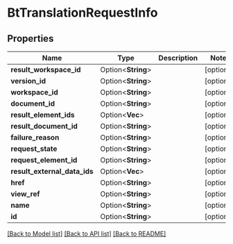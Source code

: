 # BtTranslationRequestInfo

## Properties

Name | Type | Description | Notes
------------ | ------------- | ------------- | -------------
**result_workspace_id** | Option<**String**> |  | [optional]
**version_id** | Option<**String**> |  | [optional]
**workspace_id** | Option<**String**> |  | [optional]
**document_id** | Option<**String**> |  | [optional]
**result_element_ids** | Option<**Vec<String>**> |  | [optional]
**result_document_id** | Option<**String**> |  | [optional]
**failure_reason** | Option<**String**> |  | [optional]
**request_state** | Option<**String**> |  | [optional]
**request_element_id** | Option<**String**> |  | [optional]
**result_external_data_ids** | Option<**Vec<String>**> |  | [optional]
**href** | Option<**String**> |  | [optional]
**view_ref** | Option<**String**> |  | [optional]
**name** | Option<**String**> |  | [optional]
**id** | Option<**String**> |  | [optional]

[[Back to Model list]](../README.md#documentation-for-models) [[Back to API list]](../README.md#documentation-for-api-endpoints) [[Back to README]](../README.md)



